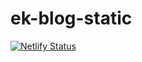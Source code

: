 # ek-blog-static

[![Netlify Status](https://api.netlify.com/api/v1/badges/5a27582a-501f-4837-8084-1b180d9107c5/deploy-status)](https://app.netlify.com/sites/ekblogcdn/deploys)

